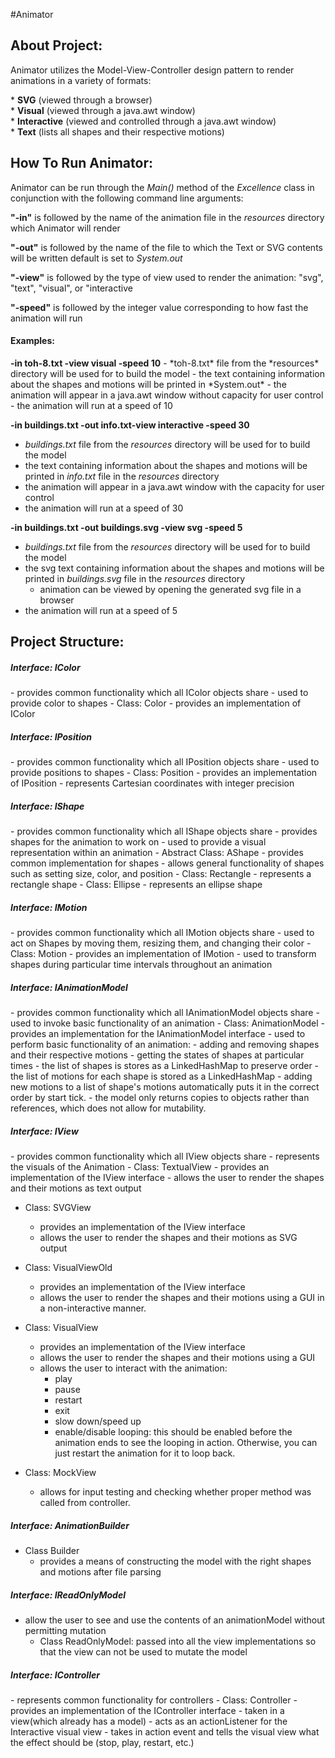 #Animator

<h2> About Project: </h2> 
Animator utilizes the Model-View-Controller design pattern to render animations
in a variety of formats: 
<p> 
* <b>SVG</b> (viewed through a browser)<br/>
* <b>Visual</b> (viewed through a java.awt window)<br/>
* <b>Interactive</b> (viewed and controlled through a java.awt window)<br/>
* <b>Text</b> (lists all shapes and their respective motions)
</p>

<h2> How To Run Animator: </h2> 
Animator can be run through the <i>Main()</i> method of the <i>Excellence</i> class in conjunction 
with the following command line arguments:
<p> 
<b>"-in"</b> is followed by the name of the animation file in the <i>resources</i> directory
which Animator will render<br/>

<b>"-out"</b> is followed by the name of the file to which the Text or SVG contents will be written
default is set to <i>System.out</i>

<b>"-view"</b> is followed by the type of view used to render the animation:
"svg", "text", "visual", or "interactive

<b>"-speed"</b> is followed by the integer value corresponding to how fast the animation will run
<h4> Examples: </h4>
<b>  -in toh-8.txt -view visual -speed 10</b>
- *toh-8.txt* file from the *resources* directory will be used for to build the model
- the text containing information about the shapes and motions will be printed in *System.out*
- the animation will appear in a java.awt window without capacity for user control
- the animation will run at a speed of 10

<b>  -in buildings.txt -out info.txt-view interactive -speed 30</b>

- *buildings.txt* file from the *resources* directory will be used for to build the model
- the text containing information about the shapes and motions will be printed in *info.txt* file 
in the *resources* directory
- the animation will appear in a java.awt window with the capacity for user control
- the animation will run at a speed of 30

<b>  -in buildings.txt -out buildings.svg -view svg -speed 5</b>

- *buildings.txt* file from the *resources* directory will be used for to build the model
- the svg text containing information about the shapes and motions will be printed in *buildings.svg* file
  in the *resources* directory
    - animation can be viewed by opening the generated svg file in a browser
- the animation will run at a speed of 5

</p>

<h2> Project Structure: </h2> 

<h5>Interface: IColor</h5>
- provides common functionality which all IColor objects share
- used to provide color to shapes 
- Class: Color 
    - provides an implementation of IColor
    
<h5>Interface: IPosition</h5>
- provides common functionality which all IPosition objects share
- used to provide positions to shapes 
- Class: Position 
    - provides an implementation of IPosition
    - represents Cartesian coordinates with integer precision 
    
<h5>Interface: IShape</h5>
- provides common functionality which all IShape objects share
- provides shapes for the animation to work on 
- used to provide a visual representation within an animation
- Abstract Class: AShape 
    - provides common implementation for shapes
    - allows general functionality of shapes such as setting size, color, and position 
    - Class: Rectangle
       - represents a rectangle shape 
    - Class: Ellipse 
       - represents an ellipse shape 
       
<h5>Interface: IMotion</h5> 
- provides common functionality which all IMotion objects share
- used to act on Shapes by moving them, resizing them, and changing their color 
- Class: Motion 
    - provides an implementation of IMotion 
    - used to transform shapes during particular time intervals throughout an animation 
      
<h5>Interface: IAnimationModel</h5>
- provides common functionality which all IAnimationModel objects share
- used to invoke basic functionality of an animation 
- Class: AnimationModel
    - provides an implementation for the IAnimationModel interface 
    - used to perform basic functionality of an animation: 
    - adding and removing shapes and their respective motions 
    - getting the states of shapes at particular times 
    - the list of shapes is stores as a LinkedHashMap to preserve order
    - the list of motions for each shape is stored as a LinkedHashMap
    - adding new motions to a list of shape's motions automatically puts it in the correct order 
      by start tick. 
    - the model only returns copies to objects rather than references, which does not allow for 
       mutability. 
            
                  
<h5>Interface: IView</h5> 
- provides common functionality which all IView objects share
- represents the visuals of the Animation
- Class: TextualView 
    - provides an implementation of the IView interface 
    - allows the user to render the shapes and their motions as text output
      
- Class: SVGView
    - provides an implementation of the IView interface
    - allows the user to render the shapes and their motions as SVG output
      
- Class: VisualViewOld 
    - provides an implementation of the IView interface
    - allows the user to render the shapes and their motions using a GUI
       in a non-interactive manner.
    
- Class: VisualView 
    - provides an implementation of the IView interface
    - allows the user to render the shapes and their motions using a GUI
    - allows the user to interact with the animation: 
      - play 
      - pause 
      - restart 
      - exit 
      - slow down/speed up 
      - enable/disable looping: this should be enabled 
      before the animation ends to see the looping in action.
      Otherwise, you can just restart the animation
      for it to loop back.

- Class: MockView
     - allows for input testing and checking
       whether proper method was called from controller.
        
       
<h5>Interface: AnimationBuilder</h5>

- Class Builder
    - provides a means of constructing the model
    with the right shapes and motions after file parsing
    
    
<h5>Interface: IReadOnlyModel</h5>

- allow the user to see and use the contents of an animationModel without permitting mutation 
    - Class ReadOnlyModel: 
       passed into all the view implementations so that the view can not be used to 
       mutate the model 

     
<h5>Interface: IController</h5>
- represents common functionality for controllers
- Class: Controller 
     - provides an implementation of the IController interface
     - taken in a view(which already has a model)
     - acts as an actionListener for the Interactive visual view
     - takes in action event and tells the visual view what the effect should be (stop, play, restart, etc.)
     